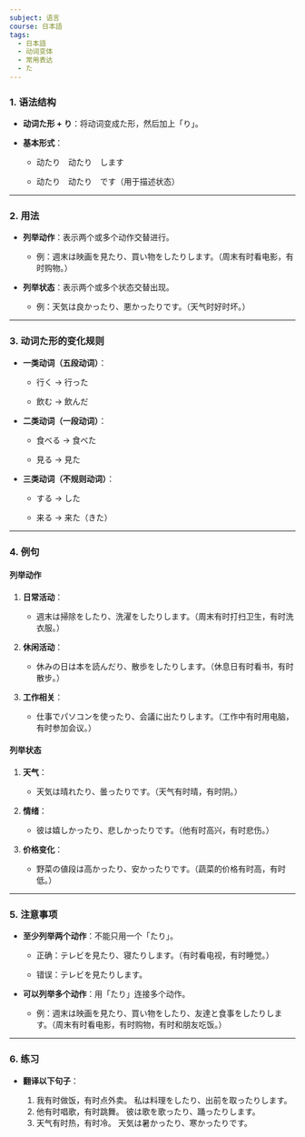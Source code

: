 ```yaml
---
subject: 语言
course: 日本語
tags:
  - 日本語
  - 动词变体
  - 常用表达
  - た
---
```

### 1. **语法结构**

- **动词た形 + り**：将动词变成た形，然后加上「り」。
    
- **基本形式**：
    
    - 动たり　动たり　します
        
    - 动たり　动たり　です（用于描述状态）
        

---

### 2. **用法**

- **列举动作**：表示两个或多个动作交替进行。
    
    - 例：週末は映画を見たり、買い物をしたりします。（周末有时看电影，有时购物。）
        
- **列举状态**：表示两个或多个状态交替出现。
    
    - 例：天気は良かったり、悪かったりです。（天气时好时坏。）
        

---

### 3. **动词た形的变化规则**

- **一类动词（五段动词）**：
    
    - 行く → 行った
        
    - 飲む → 飲んだ
        
- **二类动词（一段动词）**：
    
    - 食べる → 食べた
        
    - 見る → 見た
        
- **三类动词（不规则动词）**：
    
    - する → した
        
    - 来る → 来た（きた）
        

---

### 4. **例句**

#### 列举动作

1. **日常活动**：
    
    - 週末は掃除をしたり、洗濯をしたりします。（周末有时打扫卫生，有时洗衣服。）
        
2. **休闲活动**：
    
    - 休みの日は本を読んだり、散歩をしたりします。（休息日有时看书，有时散步。）
        
3. **工作相关**：
    
    - 仕事でパソコンを使ったり、会議に出たりします。（工作中有时用电脑，有时参加会议。）
        

#### 列举状态

1. **天气**：
    
    - 天気は晴れたり、曇ったりです。（天气有时晴，有时阴。）
        
2. **情绪**：
    
    - 彼は嬉しかったり、悲しかったりです。（他有时高兴，有时悲伤。）
        
3. **价格变化**：
    
    - 野菜の値段は高かったり、安かったりです。（蔬菜的价格有时高，有时低。）
        

---

### 5. **注意事项**

- **至少列举两个动作**：不能只用一个「たり」。
    
    - 正确：テレビを見たり、寝たりします。（有时看电视，有时睡觉。）
        
    - 错误：テレビを見たりします。
        
- **可以列举多个动作**：用「たり」连接多个动作。
    
    - 例：週末は映画を見たり、買い物をしたり、友達と食事をしたりします。（周末有时看电影，有时购物，有时和朋友吃饭。）
        

---

### 6. **练习**

- **翻译以下句子**：
    
    1. 我有时做饭，有时点外卖。
        私は料理をしたり、出前を取ったりします。
    2. 他有时唱歌，有时跳舞。
        彼は歌を歌ったり、踊ったりします。
    3. 天气有时热，有时冷。
		天気は暑かったり、寒かったりです。